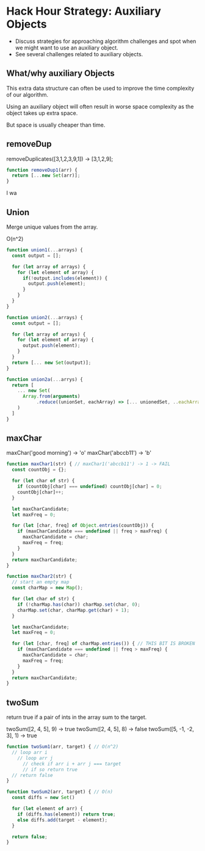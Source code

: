 # Hack Hour Strategy: Auxiliary Objects

- Discuss strategies for approaching algorithm challenges and spot when we might want to use an auxiliary object.
- See several challenges related to auxiliary objects.

## What/why auxiliary Objects

This extra data structure can often be used to improve the time complexity of our algorithm.

Using an auxiliary object will often result in worse space complexity as the object takes up extra space.

But space is usually cheaper than time.

## removeDup

removeDuplicates([3,1,2,3,9,1]) -> [3,1,2,9];

```JavaScript
function removeDup1(arr) {
  return [...new Set(arr)];
}
```

I wa

## Union

Merge unique values from the array.

O(n^2)
```JavaScript
function union1(...arrays) {
  const output = [];

  for (let array of arrays) {
    for (let element of array) {
      if(!output.includes(element)) {
        output.push(element);
      }
    }
  }
}

function union2(...arrays) {
  const output = [];

  for (let array of arrays) {
    for (let element of array) {
      output.push(element);
    }
  }
  return [... new Set(output)];
}

function union2a(...arrys) {
  return [
    ... new Set(
      Array.from(arguments)
           .reduce((unionSet, eachArray) => [... unionedSet, ..eachArray], [])
    )
  ]
}
```

## maxChar

maxChar('good morning') -> 'o'
maxChar('abccb11') -> 'b' 

```JavaScript
function maxChar1(str) { // maxChar1('abccb11') -> 1 -> FAIL
  const countObj = {};

  for (let char of str) {
    if (countObj[char] === undefined) countObj[char] = 0;
    countObj[char]++;
  }

  let maxCharCandidate;
  let maxFreq = 0;

  for (let [char, freq] of Object.entries(countObj)) {
    if (maxCharCandidate === undefined || freq > maxFreq) {
      maxCharCandidate = char;
      maxFreq = freq;
    }
  }
  return maxCharCandidate;
}

function maxChar2(str) {
  // start an empty map
  const charMap = new Map();

  for (let char of str) {
    if (!charMap.has(char)) charMap.set(char, 0);
    charMap.set(char, charMap.get(char) + 1);
  }

  let maxCharCandidate;
  let maxFreq = 0;

  for (let [char, freq] of charMap.entries()) { // THIS BIT IS BROKEN
    if (maxCharCandidate === undefined || freq > maxFreq) {
      maxCharCandidate = char;
      maxFreq = freq;
    }
  }
  return maxCharCandidate;
}
```

## twoSum

return true if a pair of ints in the array sum to the target.

twoSum([2, 4, 5], 9) -> true
twoSum([2, 4, 5], 8) -> false
twoSum([5, -1, -2, 3], 1) -> true

```JavaScript
function twoSum1(arr, target) { // O(n^2)
  // loop arr i 
    // loop arr j
      // check if arr i + arr j === target
      // if so return true
  // return false
}

function twoSum2(arr, target) { // O(n)
  const diffs = new Set()

  for (let element of arr) {
    if (diffs.has(element)) return true;
    else diffs.add(target - element); 
  }

  return false;
}
```
